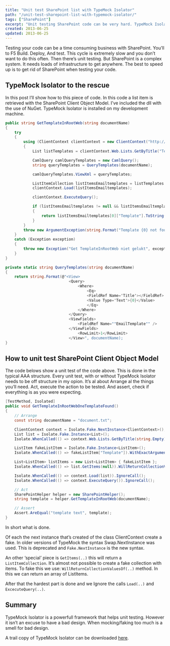 ```yaml
---
title: "Unit test SharePoint list with TypeMock Isolator"
path: "/unit-test-sharepoint-list-with-typemock-isolator/"
tags: ["SharePoint"]
excerpt: "Unit testing SharePoint code can be very hard. TypeMock Isolator can help you test your code that runs in SharePoint."
created: 2013-06-25
updated: 2013-06-25
---
```



Testing your code can be a time consuming business with SharePoint. You’ll to F5 Build. Deploy, And test. This cycle is extremely slow and you don’t want to do this often. Then there’s unit testing. But SharePoint is a complex system. It needs loads of infrastructure to get anywhere. The best to speed up is to get rid of SharePoint when testing your code.

## TypeMock Isolator to the rescue

In this post I’ll show how to this piece of code. In this code a list item is retrieved with the SharePoint Client Object Model. I’ve included the dll with the use of NuGet. TypeMock Isolator is installed on my development machine.

```csharp
public string GetTemplateInRootWeb(string documentName)
{
	try
	{
		using (ClientContext clientContext = new ClientContext("http://localhost"))
		{
			List listTemplates = clientContext.Web.Lists.GetByTitle("TemplateList");

			CamlQuery camlQueryTemplates = new CamlQuery();
			string queryTemplates = QueryTemplates(documentName);

			camlQueryTemplates.ViewXml = queryTemplates;

			ListItemCollection listItemsEmailtemplates = listTemplates.GetItems(camlQueryTemplates);
			clientContext.Load(listItemsEmailtemplates);

			clientContext.ExecuteQuery();

			if (listItemsEmailtemplates != null && listItemsEmailtemplates.Count == 1)
			{
				return listItemsEmailtemplates[0]["Template"].ToString();
			}
		}
		throw new ArgumentException(string.Format("Template {0} not found", documentName));
	}
	catch (Exception exception)
	{
		throw new Exception("Get TemplateInRootWeb niet gelukt", exception);
	}
}

private static string QueryTemplates(string documentName)
{
	return string.Format(@"<View>
							<Query>
								<Where>
									<Eq>
									<FieldRef Name='Title'></FieldRef>
									<Value Type='Text'>{0}</Value>
									</Eq>
								</Where>
							</Query>                                          
							<ViewFields>
								<FieldRef Name=""EmailTemplate"" />
							</ViewFields>
								<RowLimit>1</RowLimit>     
							</View>", documentName);
}
```

## How to unit test SharePoint Client Object Model

The code belows show a unit test of the code above. This is done in the typical AAA structure. Every unit test, with or without TypeMock Isolator needs to be off structure in my opion. It’s al about Arrange al the things you’ll need. Act, execute the action to be tested. And assert, check if everything is as you were expecting.

```csharp
[TestMethod, Isolated]
public void GetTemplateInRootWebOneTemplateFound()
{
	// Arrange
	const string documentName = "document.txt";

	ClientContext context = Isolate.Fake.NextInstance<ClientContext>();
	List list = Isolate.Fake.Instance<List>();
	Isolate.WhenCalled(() => context.Web.Lists.GetByTitle(string.Empty)).WillReturn(list);

	ListItem fakeListItem = Isolate.Fake.Instance<ListItem>();
	Isolate.WhenCalled(() => fakeListItem["Template"]).WithExactArguments().WillReturn("template text");

	List<ListItem> listItems = new List<ListItem> { fakeListItem };
	Isolate.WhenCalled(() => list.GetItems(null)).WillReturnCollectionValuesOf(listItems);

	Isolate.WhenCalled(() => context.Load(list)).IgnoreCall();
	Isolate.WhenCalled(() => context.ExecuteQuery()).IgnoreCall();

	// Act
	SharePointHelper helper = new SharePointHelper();
	string template = helper.GetTemplateInRootWeb(documentName);

	// Assert
	Assert.AreEqual("template text", template);
}
```

In short what is done.

Of each the next instance that’s created of the class ClientContext create a fake. In older versions of TypeMock the syntax Swap.NextInstance was used. This is deprecated and `Fake.NextInstance` is the new syntax.

An other ‘special’ piece is `GetItems(..)` this will return a `ListItemCollection`. It’s almost not possible to create a fake collection with items. To fake this we use: `WillReturnCollectionValuesOf(..)` method. In this we can return an array of ListItems.

After that the hardest part is done and we Ignore the calls `Load(..)` and `ExcecuteQuery(..)`.

## Summary

TypeMock Isolator is a powerfull framework that helps unit testing. However it isn’t an excuse to have a bad design. When mocking/faking too much is a smell for bad design.

A trail copy of TypeMock Isolator can be downloaded [here](http://www.typemock.com/).
